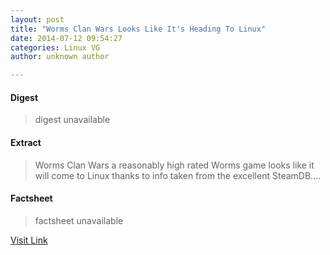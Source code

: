 ```yaml
---
layout: post
title: "Worms Clan Wars Looks Like It's Heading To Linux"
date: 2014-07-12 09:54:27
categories: Linux VG
author: unknown author

---
```



#### Digest
>digest unavailable

#### Extract
>Worms Clan Wars a reasonably high rated Worms game looks like it will come to Linux thanks to info taken from the excellent SteamDB....

#### Factsheet
>factsheet unavailable

[Visit Link](http://www.gamingonlinux.com/articles/worms-clan-wars-looks-like-its-heading-to-linux.4015/)


